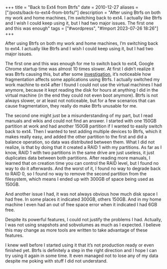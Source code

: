 +++
title = "Back to Ext4 from Btrfs"
date = 2010-12-27
aliases = ["/posts/back-to-ext4-from-btrfs/"]
description = "After using Btrfs on both my work and home machines, I’m switching back to ext4. I actually like Btrfs and I wish I could keep using it, but I had two major issues.   The first one and this was enough"
tags = ["#wordpress", "#Import 2023-07-26 18:26"]
+++

<p>After using Btrfs on both my work and home machines, I&#8217;m switching back to ext4. I actually like Btrfs and I wish I could keep using it, but I had two major issues.</p>
<p>The first one and this was enough for me to switch back to ext4, Google Chrome startup time was almost 10 times slower. At first I didn&#8217;t realize it was Btrfs causing this, but after some <a href="http://comments.gmane.org/gmane.comp.file-systems.btrfs/7304">investigation</a>, it&#8217;s noticeable how fragmentation affects some applications using Btrfs. I actually switched my work machine to ext4 after I found I could not use the virtual machines I had anymore, because it kept reading the disk for hours at anything I did in the virtual machine (in the end they could not even boot anymore). Btrfs is not always slower, or at least not noticeable, but for a few scenarios that can cause fragmentation, they really do make Btrfs unusable for me.</p>
<p>The second one might just be a misunderstanding of my part, but I read manuals and wikis and could not find an answer. I started with one 150GB partition at work and had another 150GB partition if I wanted to easily switch back to ext4. Then I wanted to test adding multiple devices to Btrfs, which it makes really easy, and added the other partition to the first and did a balance operation, so data was distributed between them. What I did not realize, is that by doing that it created a RAID 1 with my partitions. As far as I know, RAID 1 with two partitions in the same drive are just useless, it just duplicates data between both partitions. After reading more manuals, I learned that on creation time you can control the RAID level, but I found no way to do it afterwards. And the worst of it, I found no way to degrade back to RAID 0, so I found no way to remove the second partition from the filesystem, which means I ended up with 300GB of space being used as 150GB.</p>
<p>And another issue I had, it was not always obvious how much disk space I had free. In some places it indicated 300GB, others 150GB. And in my home machine I even had an out of free space error when it indicated I had 6GB free.</p>
<p>Despite its powerful features, I could not justify the problems I had. Actually, I was not using snapshots and sobvolumes as much as I expected. I believe this may change as more tools are written to take advantage of these features.</p>
<p>I knew well before I started using it that it&#8217;s not production ready or even finished yet. Btrfs is definitely a step in the right direction and I hope I can try using it again in some time. It even managed not to lose any of my data despite me poking with stuff I did not understand.</p>